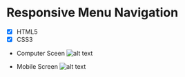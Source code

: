 # Responsive Menu Navigation

- [x] HTML5
- [x] CSS3

- Computer Sceen
  ![alt text](https://github.com/PureDevPer/SimpleWebProject/blob/master/Responsive_Menu_Nav/com.png)

- Mobile Screen
  ![alt text](https://github.com/PureDevPer/SimpleWebProject/blob/master/Responsive_Menu_Nav/mobile.png)
